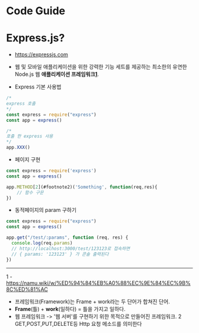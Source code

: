 # Code Guide

# Express.js?

- https://expressjs.com
- 웹 및 모바일 애플리케이션을 위한 강력한 기능 세트를 제공하는 최소한의 유연한 Node.js 웹 **애플리케이션 프레임워크[1](#footnote1)**.

- Express 기본 사용법

```js
/*
express 호출
*/
const express = require("express")
const app = express()

/*
호출 한 express 사용
*/
app.XXX()
```

- 페이지 구현

```js
const express = require('express')
const app = express()

app.METHOD[2](#footnote2)('Something', function(req,res){
    // 함수 구문
})
```

- 동적페이지의 param 구하기

```js
const express = require("express")
const app = express()

app.get("/test/:params", function (req, res) {
  console.log(req.params)
  // http://localhost:3000/test/123123로 접속하면
  // { params: '123123' } 가 콘솔 출력된다
})
```

---

<a name="footnote1">1</a> - https://namu.wiki/w/%ED%94%84%EB%A0%88%EC%9E%84%EC%9B%8C%ED%81%AC

- 프레임워크(Framework)는 Frame + work라는 두 단어가 합쳐진 단어.
- **Frame**(틀) + **work**(일하다) = 틀을 가지고 일하다.
- 웹 프레임워크 -> '웹 서버'를 구현하기 위한 목적으로 만들어진 프레임워크.
  <a name="footnote2">2</a> GET,POST,PUT,DELETE등 Http 요청 메소드를 의미한다
